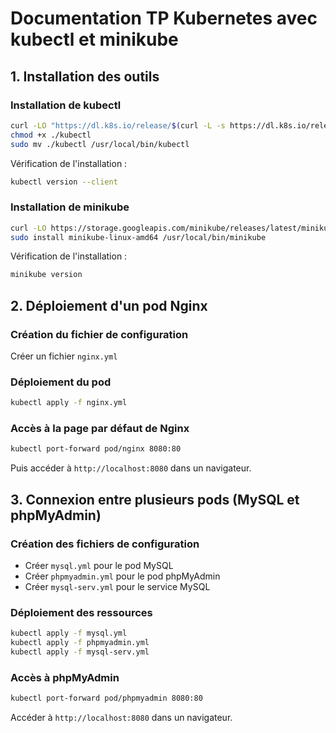 # Documentation TP Kubernetes avec kubectl et minikube

## 1. Installation des outils

### Installation de kubectl

```bash
curl -LO "https://dl.k8s.io/release/$(curl -L -s https://dl.k8s.io/release/stable.txt)/bin/linux/amd64/kubectl"
chmod +x ./kubectl
sudo mv ./kubectl /usr/local/bin/kubectl
```

Vérification de l'installation :
```bash
kubectl version --client
```

### Installation de minikube

```bash
curl -LO https://storage.googleapis.com/minikube/releases/latest/minikube-linux-amd64
sudo install minikube-linux-amd64 /usr/local/bin/minikube
```

Vérification de l'installation :
```bash
minikube version
```

## 2. Déploiement d'un pod Nginx

### Création du fichier de configuration

Créer un fichier `nginx.yml`

### Déploiement du pod

```bash
kubectl apply -f nginx.yml
```

### Accès à la page par défaut de Nginx

```bash
kubectl port-forward pod/nginx 8080:80
```

Puis accéder à `http://localhost:8080` dans un navigateur.

## 3. Connexion entre plusieurs pods (MySQL et phpMyAdmin)

### Création des fichiers de configuration

- Créer `mysql.yml` pour le pod MySQL
- Créer `phpmyadmin.yml` pour le pod phpMyAdmin
- Créer `mysql-serv.yml` pour le service MySQL

### Déploiement des ressources

```bash
kubectl apply -f mysql.yml
kubectl apply -f phpmyadmin.yml
kubectl apply -f mysql-serv.yml
```

### Accès à phpMyAdmin

```bash
kubectl port-forward pod/phpmyadmin 8080:80
```

Accéder à `http://localhost:8080` dans un navigateur.
